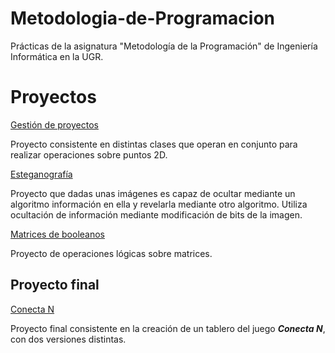 # Metodologia-de-Programacion
Prácticas de la asignatura "Metodología de la Programación" de Ingeniería Informática en la UGR. 

# Proyectos

[Gestión de proyectos](https://github.com/Carlosma7/Metodologia-de-Programacion/tree/master/gestionDeProyectos)

Proyecto consistente en distintas clases que operan en conjunto para realizar operaciones sobre puntos 2D.

[Esteganografía](https://github.com/Carlosma7/Metodologia-de-Programacion/tree/master/esteganografia)

Proyecto que dadas unas imágenes es capaz de ocultar mediante un algoritmo información en ella y revelarla mediante otro algoritmo. Utiliza ocultación de información mediante modificación de bits de la imagen.

[Matrices de booleanos](https://github.com/Carlosma7/Metodologia-de-Programacion/tree/master/matrizBooleanos)

Proyecto de operaciones lógicas sobre matrices.

## Proyecto final

[Conecta N](https://github.com/Carlosma7/Metodologia-de-Programacion/tree/master/ConectaN)

Proyecto final consistente en la creación de un tablero del juego ***Conecta N***, con dos versiones distintas.
